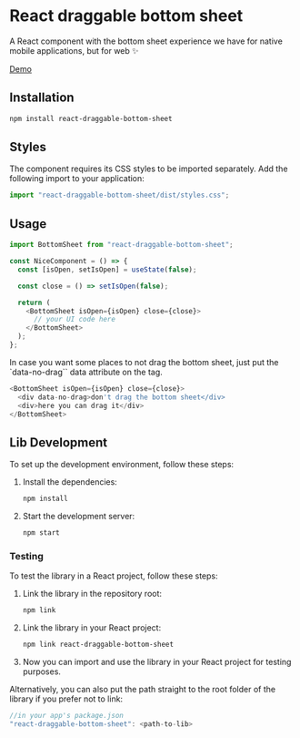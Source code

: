 # React draggable bottom sheet

A React component with the bottom sheet experience we have for native mobile applications, but for web ✨

[Demo](https://codesandbox.io/s/react-draggable-bottom-sheet-mo1f7z)

## Installation

```bash
npm install react-draggable-bottom-sheet
```

## Styles

The component requires its CSS styles to be imported separately. Add the following import to your application:

```javascript
import "react-draggable-bottom-sheet/dist/styles.css";
```

## Usage

```javascript
import BottomSheet from "react-draggable-bottom-sheet";

const NiceComponent = () => {
  const [isOpen, setIsOpen] = useState(false);

  const close = () => setIsOpen(false);

  return (
    <BottomSheet isOpen={isOpen} close={close}>
      // your UI code here
    </BottomSheet>
  );
};
```

In case you want some places to not drag the bottom sheet, just put the `data-no-drag`` data attribute on the tag.

```javascript
<BottomSheet isOpen={isOpen} close={close}>
  <div data-no-drag>don't drag the bottom sheet</div>
  <div>here you can drag it</div>
</BottomSheet>
```

## Lib Development

To set up the development environment, follow these steps:

1. Install the dependencies:

   ```bash
   npm install
   ```

2. Start the development server:
   ```bash
   npm start
   ```

### Testing

To test the library in a React project, follow these steps:

1. Link the library in the repository root:

   ```bash
   npm link
   ```

2. Link the library in your React project:

   ```bash
   npm link react-draggable-bottom-sheet
   ```

3. Now you can import and use the library in your React project for testing purposes.

Alternatively, you can also put the path straight to the root folder of the library if you prefer not to link:

```javascript
//in your app's package.json
"react-draggable-bottom-sheet": <path-to-lib>
```
